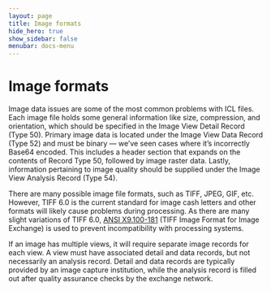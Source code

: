 ```yaml
---
layout: page
title: Image formats
hide_hero: true
show_sidebar: false
menubar: docs-menu
---
```


# Image formats
Image data issues are some of the most common problems with ICL files. Each image file holds some general information like size, compression, and orientation, which should be specified in the Image View Detail Record (Type 50). Primary image data is located under the Image View Data Record (Type 52) and must be binary — we’ve seen cases where it’s incorrectly Base64 encoded. This includes a header section that expands on the contents of Record Type 50, followed by image raster data. Lastly, information pertaining to image quality should be supplied under the Image View Analysis Record (Type 54).

There are many possible image file formats, such as TIFF, JPEG, GIF, etc. However, TIFF 6.0 is the current standard for image cash letters and other formats will likely cause problems during processing. As there are many slight variations of TIFF 6.0, [ANSI X9.100-181](https://webstore.ansi.org/standards/ascx9/ansix91001812010) (TIFF Image Format for Image Exchange) is used to prevent incompatibility with processing systems.

If an image has multiple views, it will require separate image records for each view. A view must have associated detail and data records, but not necessarily an analysis record. Detail and data records are typically provided by an image capture institution, while the analysis record is filled out after quality assurance checks by the exchange network.
